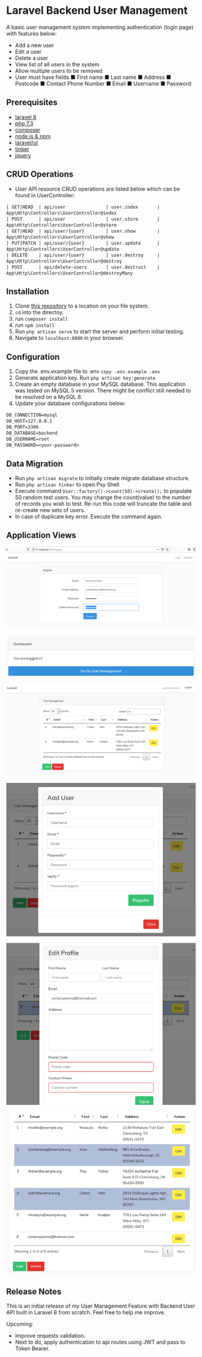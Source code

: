 # Laravel Backend User Management

A basic user management system implementing authentication (login page) with features below:

- Add a new user
- Edit a user
- Delete a user
- View list of all users in the system
- Allow multiple users to be removed
- User must have fields
■ First name
■ Last name
■ Address
■ Postcode
■ Contact Phone Number
■ Email
■ Username
■ Password


## Prerequisites

- [laravel 8](http://laravel.com/)
- [php 7.3](https://www.php.net/downloads.php) 
- [composer](https://getcomposer.org/download/)
- [node.js & npm](https://nodejs.org/)
- [laravel/ui](https://github.com/laravel/ui)
- [tinker](https://laravel.com/docs/8.x/artisan#tinker)
- [jquery](https://cdnjs.cloudflare.com/ajax/libs/jquery/3.5.1/jquery.min.js)

## CRUD Operations

- User API resource CRUD operations are listed below which can be found in UserController:

```
| GET|HEAD  | api/user               | user.index       | App\Http\Controllers\UserController@index
| POST      | api/user               | user.store       | App\Http\Controllers\UserController@store
| GET|HEAD  | api/user/{user}        | user.show        | App\Http\Controllers\UserController@show
| PUT|PATCH | api/user/{user}        | user.update      | App\Http\Controllers\UserController@update
| DELETE    | api/user/{user}        | user.destroy     | App\Http\Controllers\UserController@destroy
| POST      | api/delete-users       | user.destruct    | App\Http\Controllers\UserController@destroyMany
```

## Installation

1. Clone [this repository](https://github.com/DiavoxJSoriano/backend2.git) to a location on your file system.
2. `cd` into the directoy.
4. run `composer install`
5. run `npm install`
6. Run `php artisan serve` to start the server and perform initial testing.
7. Navigate to `localhost:8000` in your browser.

## Configuration

1. Copy the .env.example file to .env `copy .env.example .env`
2. Generate application key. Run `php artisan key:generate`
3. Create an empty database in your MySQL database. This application was tested on MySQL 5 version. There might be conflict still needed to be resolved on a MySQL 8.
4. Update your database configurations below:

```
DB_CONNECTION=mysql
DB_HOST=127.0.0.1
DB_PORT=3306
DB_DATABASE=backend
DB_USERNAME=root
DB_PASSWORD=<your-password>
```

## Data Migration

- Run `php artisan migrate` to initially create migrate database structure.
- Run `php artisan tinker` to open Psy Shell
- Execute command `User::factory()->count(50)->create();` to populate 50 random test users. You may change the count(value) to the number of records you wish to test. Re-run this code will truncate the table and re-create new sets of users.
- In case of duplicate key error. Execute the command again.

## Application Views

![Registration](https://github.com/DiavoxJSoriano/backend2/blob/main/images/SS-Registration.PNG)

![Successful Registration redirects to Dashboard](https://github.com/DiavoxJSoriano/backend2/blob/main/images/SS-AfterRegistration.PNG)

![Go to User Management view](https://github.com/DiavoxJSoriano/backend2/blob/main/images/SS-UserManagementPage.PNG)

![Add a new user](https://github.com/DiavoxJSoriano/backend2/blob/main/images/SS-AddNewUser.PNG)

![Edit a user profile](https://github.com/DiavoxJSoriano/backend2/blob/main/images/SS-EditProfile.PNG)

![Multiple selection and deletion](https://github.com/DiavoxJSoriano/backend2/blob/main/images/SS-MultipleSelectAndDelete.PNG)

## Release Notes

This is an initial release of my User Management Feature with Backend User API built in Laravel 8 from scratch. Feel free to help me improve.

Upcoming:
- Improve requests validation.
- Next to do, apply authentication to api routes using JWT and pass to Token Bearer.
